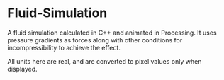 # Fluid-Simulation
A fluid simulation calculated in C++ and animated in Processing. It uses pressure gradients as forces along with other conditions for incompressibility to achieve the effect.

All units here are real, and are converted to pixel values only when displayed.